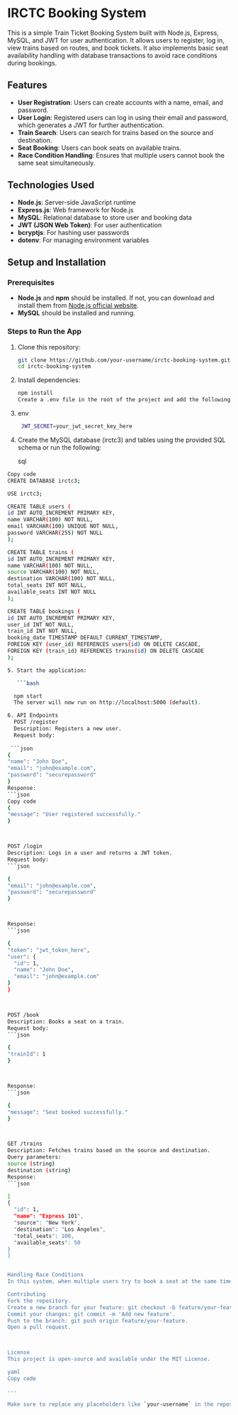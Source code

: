 # IRCTC Booking System

This is a simple Train Ticket Booking System built with Node.js, Express, MySQL, and JWT for user authentication. It allows users to register, log in, view trains based on routes, and book tickets. It also implements basic seat availability handling with database transactions to avoid race conditions during bookings.

## Features

- **User Registration**: Users can create accounts with a name, email, and password.
- **User Login**: Registered users can log in using their email and password, which generates a JWT for further authentication.
- **Train Search**: Users can search for trains based on the source and destination.
- **Seat Booking**: Users can book seats on available trains.
- **Race Condition Handling**: Ensures that multiple users cannot book the same seat simultaneously.

## Technologies Used

- **Node.js**: Server-side JavaScript runtime
- **Express.js**: Web framework for Node.js
- **MySQL**: Relational database to store user and booking data
- **JWT (JSON Web Token)**: For user authentication
- **bcryptjs**: For hashing user passwords
- **dotenv**: For managing environment variables

## Setup and Installation

### Prerequisites

- **Node.js** and **npm** should be installed. If not, you can download and install them from [Node.js official website](https://nodejs.org/).
- **MySQL** should be installed and running.

### Steps to Run the App

1. Clone this repository:

   ```bash
   git clone https://github.com/your-username/irctc-booking-system.git
   cd irctc-booking-system


2. Install dependencies:

    ```bash
   npm install
   Create a .env file in the root of the project and add the following variables:

3. env
   ```bash
    JWT_SECRET=your_jwt_secret_key_here

4. Create the MySQL database (irctc3) and tables using the provided SQL schema or run the following:

   sql
  ```bash
  Copy code
  CREATE DATABASE irctc3;

  USE irctc3;

  CREATE TABLE users (
  id INT AUTO_INCREMENT PRIMARY KEY,
  name VARCHAR(100) NOT NULL,
  email VARCHAR(100) UNIQUE NOT NULL,
  password VARCHAR(255) NOT NULL
);

  CREATE TABLE trains (
  id INT AUTO_INCREMENT PRIMARY KEY,
  name VARCHAR(100) NOT NULL,
  source VARCHAR(100) NOT NULL,
  destination VARCHAR(100) NOT NULL,
  total_seats INT NOT NULL,
  available_seats INT NOT NULL
);

  CREATE TABLE bookings (
  id INT AUTO_INCREMENT PRIMARY KEY,
  user_id INT NOT NULL,
  train_id INT NOT NULL,
  booking_date TIMESTAMP DEFAULT CURRENT_TIMESTAMP,
  FOREIGN KEY (user_id) REFERENCES users(id) ON DELETE CASCADE,
  FOREIGN KEY (train_id) REFERENCES trains(id) ON DELETE CASCADE
);

5. Start the application:

     ```bash

    npm start
    The server will now run on http://localhost:5000 (default).

6. API Endpoints
    POST /register
    Description: Registers a new user.
    Request body:
    
   ```json
{
  "name": "John Doe",
  "email": "john@example.com",
  "password": "securepassword"
}
  Response:
```json
Copy code
{
  "message": "User registered successfully."
}



POST /login
Description: Logs in a user and returns a JWT token.
Request body:
```json

{
  "email": "john@example.com",
  "password": "securepassword"
}



Response:
```json

{
  "token": "jwt_token_here",
  "user": {
    "id": 1,
    "name": "John Doe",
    "email": "john@example.com"
  }
}



POST /book
Description: Books a seat on a train.
Request body:
```json

{
  "trainId": 1
}



Response:
```json

{
  "message": "Seat booked successfully."
}



GET /trains
Description: Fetches trains based on the source and destination.
Query parameters:
source (string)
destination (string)
Response:
```json

[
  {
    "id": 1,
    "name": "Express 101",
    "source": "New York",
    "destination": "Los Angeles",
    "total_seats": 100,
    "available_seats": 50
  }
]


Handling Race Conditions
In this system, when multiple users try to book a seat at the same time, the application ensures that only one user can book the seat. It uses MySQL's FOR UPDATE locking mechanism within a transaction to lock the train record while a user is booking a seat. This prevents race conditions and ensures that the available seats are updated atomically.

Contributing
Fork the repository.
Create a new branch for your feature: git checkout -b feature/your-feature.
Commit your changes: git commit -m 'Add new feature'.
Push to the branch: git push origin feature/your-feature.
Open a pull request.



License
This project is open-source and available under the MIT License.

yaml
Copy code

---

Make sure to replace any placeholders like `your-username` in the repository URL, `your_jwt_secr   
